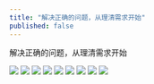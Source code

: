 ```yaml
---
title: "解决正确的问题，从理清需求开始"
published: false
---
```

解决正确的问题，从理清需求开始

![](./1.jpg)
![](./2.jpg)
![](./3.jpg)
![](./4.jpg)
![](./5.jpg)
![](./6.jpg)
![](./7.jpg)
![](./8.jpg)
![](./9.jpg)
